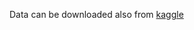Data can be downloaded also from [kaggle](https://www.kaggle.com/jiashenliu/515k-hotel-reviews-data-in-europe)
